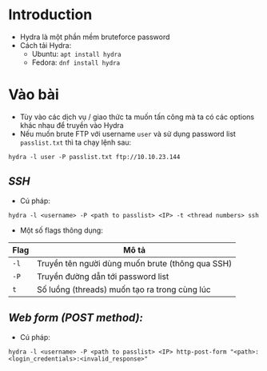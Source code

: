 # **Introduction**
- Hydra là một phần mềm bruteforce password
- Cách tải Hydra:
    * Ubuntu: `apt install hydra`
    * Fedora: `dnf install hydra`

# **Vào bài**
- Tùy vào các dịch vụ / giao thức ta muốn tấn công mà ta có các options khác nhau để truyền vào Hydra
- Nếu muốn brute FTP với username `user` và sử dụng password list `passlist.txt` thì ta chạy lệnh sau:
```
hydra -l user -P passlist.txt ftp://10.10.23.144
```

## *SSH*
- Cú pháp:
```
hydra -l <username> -P <path to passlist> <IP> -t <thread numbers> ssh
```
- Một số flags thông dụng:

|Flag|Mô tả|
|-|-|
|`-l`|Truyền tên người dùng muốn brute (thông qua SSH)|
|`-P`|Truyền đường dẫn tới  password list|
|`t`|Số luồng (threads) muốn tạo ra trong cùng lúc|

## *Web form (POST method):*
- Cú pháp:
```
hydra -l <username> -P <path to passlist> <IP> http-post-form "<path>:<login_credentials>:<invalid_response>"
```